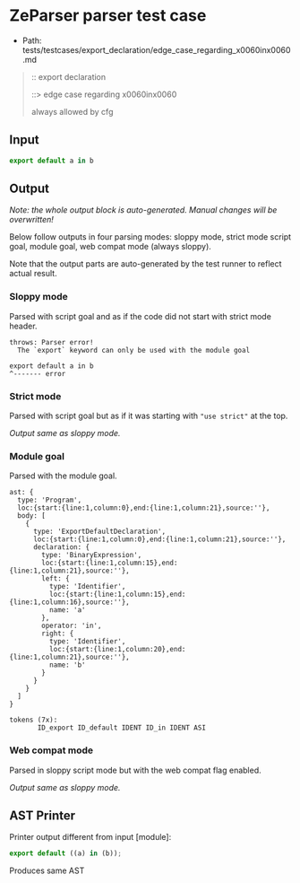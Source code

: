 # ZeParser parser test case

- Path: tests/testcases/export_declaration/edge_case_regarding_x0060inx0060.md

> :: export declaration
>
> ::> edge case regarding x0060inx0060
>
> always allowed by cfg

## Input

`````js
export default a in b
`````

## Output

_Note: the whole output block is auto-generated. Manual changes will be overwritten!_

Below follow outputs in four parsing modes: sloppy mode, strict mode script goal, module goal, web compat mode (always sloppy).

Note that the output parts are auto-generated by the test runner to reflect actual result.

### Sloppy mode

Parsed with script goal and as if the code did not start with strict mode header.

`````
throws: Parser error!
  The `export` keyword can only be used with the module goal

export default a in b
^------- error
`````

### Strict mode

Parsed with script goal but as if it was starting with `"use strict"` at the top.

_Output same as sloppy mode._

### Module goal

Parsed with the module goal.

`````
ast: {
  type: 'Program',
  loc:{start:{line:1,column:0},end:{line:1,column:21},source:''},
  body: [
    {
      type: 'ExportDefaultDeclaration',
      loc:{start:{line:1,column:0},end:{line:1,column:21},source:''},
      declaration: {
        type: 'BinaryExpression',
        loc:{start:{line:1,column:15},end:{line:1,column:21},source:''},
        left: {
          type: 'Identifier',
          loc:{start:{line:1,column:15},end:{line:1,column:16},source:''},
          name: 'a'
        },
        operator: 'in',
        right: {
          type: 'Identifier',
          loc:{start:{line:1,column:20},end:{line:1,column:21},source:''},
          name: 'b'
        }
      }
    }
  ]
}

tokens (7x):
       ID_export ID_default IDENT ID_in IDENT ASI
`````


### Web compat mode

Parsed in sloppy script mode but with the web compat flag enabled.

_Output same as sloppy mode._

## AST Printer

Printer output different from input [module]:

````js
export default ((a) in (b));
````

Produces same AST
